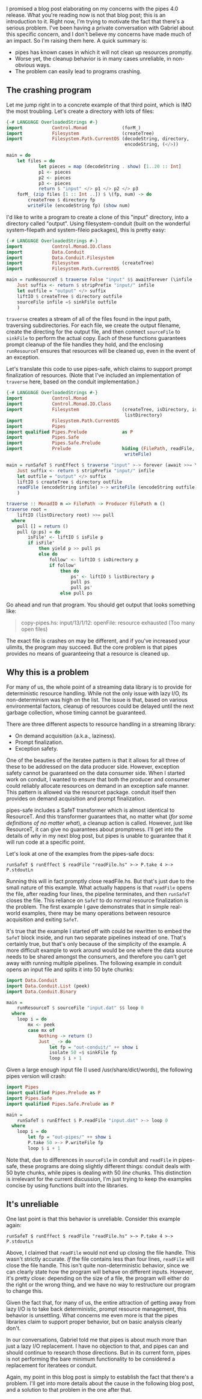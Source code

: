 I promised a blog post elaborating on my concerns with the pipes 4.0 release.
What you're reading now is not that blog post; this is an introduction to it.
Right now, I'm trying to motivate the fact that there's a serious problem. I've
been having a private conversation with Gabriel about this specific concern,
and I don't believe my concerns have made much of an impact. So I'm raising
them here. A quick summary is:

* pipes has known cases in which it will not clean up resources promptly.
* Worse yet, the cleanup behavior is in many cases unreliable, in non-obvious ways.
* The problem can easily lead to programs crashing.

## The crashing program

Let me jump right in to a concrete example of that third point, which is IMO
the most troubling. Let's create a directory with lots of files:

```haskell
{-# LANGUAGE OverloadedStrings #-}
import           Control.Monad             (forM_)
import           Filesystem                (createTree)
import           Filesystem.Path.CurrentOS (decodeString, directory,
                                            encodeString, (</>))

main = do
    let files = do
            let pieces = map (decodeString . show) [1..20 :: Int]
            p1 <- pieces
            p2 <- pieces
            p3 <- pieces
            return $ "input" </> p1 </> p2 </> p3
    forM_ (zip files [1 :: Int ..]) $ \(fp, num) -> do
        createTree $ directory fp
        writeFile (encodeString fp) (show num)
```

I'd like to write a program to create a clone of this "input" directory, into a
directory called "output". Using filesystem-conduit (built on the wonderful
system-filepath and system-fileio packages), this is pretty easy:

```haskell
{-# LANGUAGE OverloadedStrings #-}
import           Control.Monad.IO.Class
import           Data.Conduit
import           Data.Conduit.Filesystem
import           Filesystem                (createTree)
import           Filesystem.Path.CurrentOS

main = runResourceT $ traverse False "input" $$ awaitForever (\infile -> do
    Just suffix <- return $ stripPrefix "input/" infile
    let outfile = "output" </> suffix
    liftIO $ createTree $ directory outfile
    sourceFile infile =$ sinkFile outfile
    )
```

`traverse` creates a stream of all of the files found in the input path,
traversing subdirectories. For each file, we create the output filename, create
the directing for the output file, and then connect `sourceFile` to `sinkFile`
to perform the actual copy. Each of these functions guarantees prompt cleanup
of the file handles they hold, and the enclosing `runResourceT` ensures that
resources will be cleaned up, even in the event of an exception.

Let's translate this code to use pipes-safe, which claims to support prompt
finalization of resources. (Note that I've included an implementation of
`traverse` here, based on the conduit implementation.)

```haskell
{-# LANGUAGE OverloadedStrings #-}
import           Control.Monad
import           Control.Monad.IO.Class
import           Filesystem                (createTree, isDirectory, isFile,
                                            listDirectory)
import           Filesystem.Path.CurrentOS
import           Pipes
import qualified Pipes.Prelude             as P
import           Pipes.Safe
import           Pipes.Safe.Prelude
import           Prelude                   hiding (FilePath, readFile,
                                            writeFile)

main = runSafeT $ runEffect $ traverse "input" >-> forever (await >>= \infile -> do
    Just suffix <- return $ stripPrefix "input/" infile
    let outfile = "output" </> suffix
    liftIO $ createTree $ directory outfile
    readFile (encodeString infile) >-> writeFile (encodeString outfile)
    )

traverse :: MonadIO m => FilePath -> Producer FilePath m ()
traverse root =
    liftIO (listDirectory root) >>= pull
  where
    pull [] = return ()
    pull (p:ps) = do
        isFile' <- liftIO $ isFile p
        if isFile'
            then yield p >> pull ps
            else do
                follow' <- liftIO $ isDirectory p
                if follow'
                    then do
                        ps' <- liftIO $ listDirectory p
                        pull ps
                        pull ps'
                    else pull ps
```

Go ahead and run that program. You should get output that looks something like:

> copy-pipes.hs: input/13/1/12: openFile: resource exhausted (Too many open
> files)

The exact file is crashes on may be different, and if you've increased your
ulimits, the program may succeed. But the core problem is that pipes provides
no means of guaranteeing that a resource is cleaned up.

## Why this is a problem

For many of us, the whole point of a streaming data library is to provide for
deterministic resource handling. While not the only issue with lazy I/O, its
non-determinism was high on the list. The issue is that, based on various
environmental factors, cleanup of resources could be delayed until the next
garbage collection, whose timing cannot be guaranteed.

There are three different aspects to resource handling in a streaming library:

* On demand acquisition (a.k.a., laziness).
* Prompt finalization.
* Exception safety.

One of the beauties of the iteratee pattern is that it allows for all three of
these to be addressed on the data producer side. However, exception safety
cannot be guaranteed on the data consumer side. When I started work on conduit,
I wanted to ensure that both the producer and consumer could reliably allocate
resources on demand in an exception safe manner. This pattern is allowed via
the resourcet package. conduit itself then provides on demand acquisition and
prompt finalization.

pipes-safe includes a SafeT transformer which is almost identical to ResourceT.
And this transformer guarantees that, no matter what (*for some definitions of
no matter what*), a cleanup action is called. However, just like ResourceT, it
can give no guarantees about promptness. I'll get into the details of *why* in
my next blog post, but pipes is unable to guarantee that it will run code at a
specific point.

Let's look at one of the examples from the pipes-safe docs:

    runSafeT $ runEffect $ readFile "readFile.hs" >-> P.take 4 >-> P.stdoutLn

Running this will in fact promptly close readFile.hs. But that's just due to
the small nature of this example. What actually happens is that `readFile`
opens the file, after reading four lines, the pipeline terminates, and then
`runSafeT` closes the file. This reliance on `SafeT` to do normal resource
finalization is the problem. The first example I gave demonstrates that in
simple real-world examples, there may be many operations between resource
acquisition and exiting `SafeT`.

It's true that the example I started off with could be rewritten to embed the
`SafeT` block inside, and run two separate pipelines instead of one. That's
certainly true, but that's only because of the simplicity of the example. A
more difficult example to work around would be one where the data source needs
to be shared amongst the consumers, and therefore you can't get away with
running multiple pipelines. The following example in conduit opens an input
file and splits it into 50 byte chunks:

```haskell
import Data.Conduit
import Data.Conduit.List (peek)
import Data.Conduit.Binary

main =
    runResourceT $ sourceFile "input.dat" $$ loop 0
  where
    loop i = do
        mx <- peek
        case mx of
            Nothing -> return ()
            Just _ -> do
                let fp = "out-conduit/" ++ show i
                isolate 50 =$ sinkFile fp
                loop $ i + 1
```

Given a large enough input file (I used /usr/share/dict/words), the following
pipes version will crash:

```haskell
import Pipes
import qualified Pipes.Prelude as P
import Pipes.Safe
import qualified Pipes.Safe.Prelude as P

main =
    runSafeT $ runEffect $ P.readFile "input.dat" >-> loop 0
  where
    loop i = do
        let fp = "out-pipes/" ++ show i
        P.take 50 >-> P.writeFile fp
        loop $ i + 1
```

Note that, due to differences in `sourceFile` in conduit and `readFile` in
pipes-safe, these programs are doing slightly different things: conduit deals
with 50 byte chunks, while pipes is dealing with 50 *line* chunks. This
distinction is irrelevant for the current discussion, I'm just trying to keep
the examples concise by using functions built into the libraries.

## It's unreliable

One last point is that this behavior is unreliable. Consider this example again:

    runSafeT $ runEffect $ readFile "readFile.hs" >-> P.take 4 >-> P.stdoutLn

Above, I claimed that `readFile` would not end up closing the file handle. This
wasn't strictly accurate. *If* the file contains less than four lines,
`readFile` will close the file handle. This isn't quite non-deterministic
behavior, since we can clearly state how the program will behave on different
inputs. However, it's pretty close: depending on the size of a file, the
program will either do the right or the wrong thing, and we have no way to
restructure our program to change this.

Given the fact that, for many of us, the entire attraction of getting away from
lazy I/O is to take back deterministic, prompt resource management, this
behavior is unsettling. What concerns me even more is that the pipes libraries
claim to support proper behavior, but on basic analysis clearly don't.

In our conversations, Gabriel told me that pipes is about much more than just a
lazy I/O replacement. I have no objection to that, and pipes can and should
continue to research those directions. But in its current form, pipes is not
performing the bare minimum functionality to be considered a replacement for
iteratees or conduit.

Again, my point in this blog post is simply to establish the fact that there's
a problem. I'll get into more details about the cause in the following blog
post, and a solution to that problem in the one after that.

